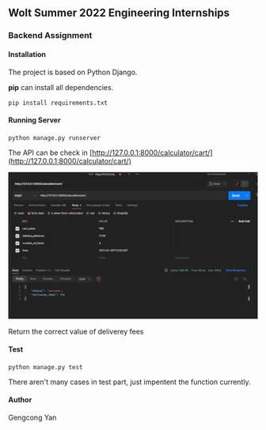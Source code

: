 
## Wolt Summer 2022 Engineering Internships

### Backend Assignment


#### Installation

The project is based on Python Django. 

**pip** can install all dependencies.

```
pip install requirements.txt
```

#### Running Server

```
python manage.py runserver
```

The API can be check in [http://127.0.0.1:8000/calculator/cart/](http://127.0.0.1:8000/calculator/cart/)

![API result](/results.png)

Return the correct value of deliverey fees


#### Test

```
python manage.py test
```
There aren't many cases in test part, just impentent the function currently.



#### Author

Gengcong Yan
